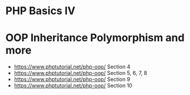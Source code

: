 # PHP Basics IV


# OOP Inheritance Polymorphism and more

- https://www.phptutorial.net/php-oop/ Section 4
- https://www.phptutorial.net/php-oop/ Section 5, 6, 7, 8
- https://www.phptutorial.net/php-oop/ Section 9
- https://www.phptutorial.net/php-oop/ Section 10


